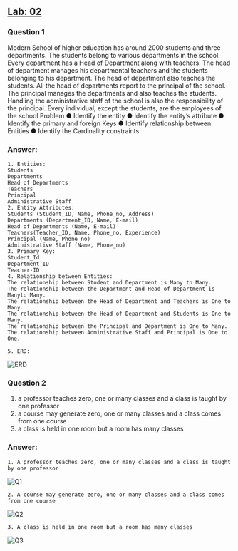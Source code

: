 ## [Lab: 02]()
### Question 1
Modern School of higher education has around 2000 students and three departments. The students belong to various departments in the school. Every department has a Head of Department along with teachers. The head of department manages his departmental teachers and the students belonging to his department. The head of department also teaches the students. All the head of departments report to the principal of the school. The principal manages the departments and also teaches the students. Handling the administrative staff of the school is also the responsibility of the principal. Every individual, except the students, are the employees of the school
Problem
●	Identify the entity
●	Identify the entity’s attribute
●	Identify the primary and foreign Keys
●	Identify relationship between Entities
●	Identify the Cardinality constraints
### Answer:
```
1. Entities:
Students
Departments
Head of Departments
Teachers
Principal
Administrative Staff
2. Entity Attributes:
Students (Student_ID, Name, Phone_no, Address)
Departments (Department_ID, Name, E-mail)
Head of Departments (Name, E-mail)
Teachers(Teacher_ID, Name, Phone_no, Experience)
Principal (Name, Phone_no)
Administrative Staff (Name, Phone_no)
3. Primary Key:
Student_Id
Department_ID
Teacher-ID
4. Relationship between Entities:
The relationship between Student and Department is Many to Many.
The relationship between the Department and Head of Department is Manyto Many.
The relationship between the Head of Department and Teachers is One to Many.
The relationship between the Head of Department and Students is One to Many.
The relationship between the Principal and Department is One to Many.
The relationship between Administrative Staff and Principal is One to One.

5. ERD:
```
![ERD]()

### Question 2
1.	a professor teaches zero, one or many classes and a class is taught by one professor
2.	a course may generate zero, one or many classes and a class comes from one course
3.	a class is held in one room but a room has many classes
### Answer:
```
1. A professor teaches zero, one or many classes and a class is taught by one professor
```
![Q1]()
```
2. A course may generate zero, one or many classes and a class comes from one course
```
![Q2]()
```
3. A class is held in one room but a room has many classes
```
![Q3]()